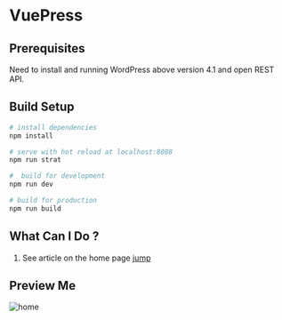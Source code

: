 # VuePress


## Prerequisites

Need to install and running WordPress above version 4.1 and open REST API.


## Build Setup

``` bash
# install dependencies
npm install

# serve with hot reload at localhost:8088
npm run strat

#  build for development
npm run dev

# build for production
npm run build
```


## What Can I Do ?
1. See article on the home page [jump](#home)


## Preview Me
![home]()